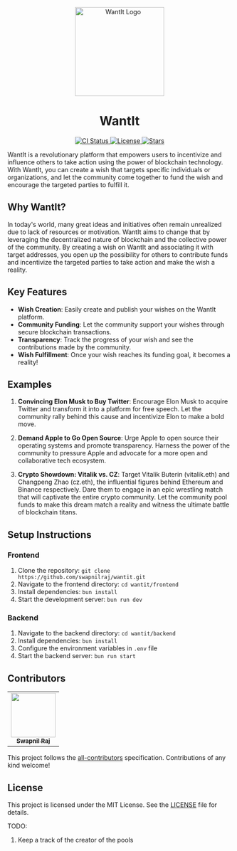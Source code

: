 <p align="center">
  <img src="logo_placeholder.png" alt="WantIt Logo" width="200" height="200">
</p>

<h1 align="center">WantIt</h1>

<p align="center">
  <a href="https://github.com/swapnilraj/wantit/actions/workflows/ci.yml">
    <img src="https://github.com/swapnilraj/wantit/actions/workflows/ci.yml/badge.svg" alt="CI Status">
  </a>
  <a href="https://github.com/swapnilraj/wantit/blob/main/LICENSE">
    <img src="https://img.shields.io/badge/license-MIT-blue.svg" alt="License">
  </a>
  <a href="https://github.com/swapnilraj/wantit/stargazers">
    <img src="https://img.shields.io/github/stars/swapnilraj/wantit" alt="Stars">
  </a>
</p>

WantIt is a revolutionary platform that empowers users to incentivize and influence others to take action using the power of blockchain technology. With WantIt, you can create a wish that targets specific individuals or organizations, and let the community come together to fund the wish and encourage the targeted parties to fulfill it.

## Why WantIt?

In today's world, many great ideas and initiatives often remain unrealized due to lack of resources or motivation. WantIt aims to change that by leveraging the decentralized nature of blockchain and the collective power of the community. By creating a wish on WantIt and associating it with target addresses, you open up the possibility for others to contribute funds and incentivize the targeted parties to take action and make the wish a reality.

## Key Features

- **Wish Creation**: Easily create and publish your wishes on the WantIt platform.
- **Community Funding**: Let the community support your wishes through secure blockchain transactions.
- **Transparency**: Track the progress of your wish and see the contributions made by the community.
- **Wish Fulfillment**: Once your wish reaches its funding goal, it becomes a reality!

## Examples

1. **Convincing Elon Musk to Buy Twitter**: Encourage Elon Musk to acquire Twitter and transform it into a platform for free speech. Let the community rally behind this cause and incentivize Elon to make a bold move.

2. **Demand Apple to Go Open Source**: Urge Apple to open source their operating systems and promote transparency. Harness the power of the community to pressure Apple and advocate for a more open and collaborative tech ecosystem.

3. **Crypto Showdown: Vitalik vs. CZ**: Target Vitalik Buterin (vitalik.eth) and Changpeng Zhao (cz.eth), the influential figures behind Ethereum and Binance respectively. Dare them to engage in an epic wrestling match that will captivate the entire crypto community. Let the community pool funds to make this dream match a reality and witness the ultimate battle of blockchain titans.

## Setup Instructions

### Frontend

1. Clone the repository: `git clone https://github.com/swapnilraj/wantit.git`
2. Navigate to the frontend directory: `cd wantit/frontend` 
3. Install dependencies: `bun install`
4. Start the development server: `bun run dev`

### Backend

1. Navigate to the backend directory: `cd wantit/backend`
2. Install dependencies: `bun install`
3. Configure the environment variables in `.env` file
4. Start the backend server: `bun run start`

## Contributors 

<!-- ALL-CONTRIBUTORS-LIST:START - Do not remove or modify this section -->
<!-- prettier-ignore-start -->
<!-- markdownlint-disable -->
<table>
  <tr>
    <td align="center"><a href="https://github.com/swapnilraj"><img src="https://avatars.githubusercontent.com/u/1234567?v=4" width="100px;" alt=""/><br /><sub><b>Swapnil Raj</b></sub></a></td>
  </tr>
</table>

<!-- markdownlint-restore -->
<!-- prettier-ignore-end -->

<!-- ALL-CONTRIBUTORS-LIST:END -->

This project follows the [all-contributors](https://github.com/all-contributors/all-contributors) specification. Contributions of any kind welcome!

## License

This project is licensed under the MIT License. See the [LICENSE](LICENSE) file for details.

TODO:

1. Keep a track of the creator of the pools